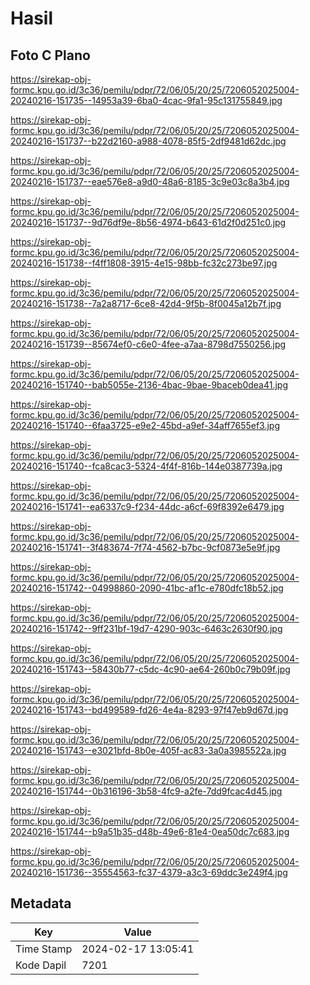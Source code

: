 # Hasil

## Foto C Plano

https://sirekap-obj-formc.kpu.go.id/3c36/pemilu/pdpr/72/06/05/20/25/7206052025004-20240216-151735--14953a39-6ba0-4cac-9fa1-95c131755849.jpg

https://sirekap-obj-formc.kpu.go.id/3c36/pemilu/pdpr/72/06/05/20/25/7206052025004-20240216-151737--b22d2160-a988-4078-85f5-2df9481d62dc.jpg

https://sirekap-obj-formc.kpu.go.id/3c36/pemilu/pdpr/72/06/05/20/25/7206052025004-20240216-151737--eae576e8-a9d0-48a6-8185-3c9e03c8a3b4.jpg

https://sirekap-obj-formc.kpu.go.id/3c36/pemilu/pdpr/72/06/05/20/25/7206052025004-20240216-151737--9d76df9e-8b56-4974-b643-61d2f0d251c0.jpg

https://sirekap-obj-formc.kpu.go.id/3c36/pemilu/pdpr/72/06/05/20/25/7206052025004-20240216-151738--f4ff1808-3915-4e15-98bb-fc32c273be97.jpg

https://sirekap-obj-formc.kpu.go.id/3c36/pemilu/pdpr/72/06/05/20/25/7206052025004-20240216-151738--7a2a8717-6ce8-42d4-9f5b-8f0045a12b7f.jpg

https://sirekap-obj-formc.kpu.go.id/3c36/pemilu/pdpr/72/06/05/20/25/7206052025004-20240216-151739--85674ef0-c6e0-4fee-a7aa-8798d7550256.jpg

https://sirekap-obj-formc.kpu.go.id/3c36/pemilu/pdpr/72/06/05/20/25/7206052025004-20240216-151740--bab5055e-2136-4bac-9bae-9baceb0dea41.jpg

https://sirekap-obj-formc.kpu.go.id/3c36/pemilu/pdpr/72/06/05/20/25/7206052025004-20240216-151740--6faa3725-e9e2-45bd-a9ef-34aff7655ef3.jpg

https://sirekap-obj-formc.kpu.go.id/3c36/pemilu/pdpr/72/06/05/20/25/7206052025004-20240216-151740--fca8cac3-5324-4f4f-816b-144e0387739a.jpg

https://sirekap-obj-formc.kpu.go.id/3c36/pemilu/pdpr/72/06/05/20/25/7206052025004-20240216-151741--ea6337c9-f234-44dc-a6cf-69f8392e6479.jpg

https://sirekap-obj-formc.kpu.go.id/3c36/pemilu/pdpr/72/06/05/20/25/7206052025004-20240216-151741--3f483674-7f74-4562-b7bc-9cf0873e5e9f.jpg

https://sirekap-obj-formc.kpu.go.id/3c36/pemilu/pdpr/72/06/05/20/25/7206052025004-20240216-151742--04998860-2090-41bc-af1c-e780dfc18b52.jpg

https://sirekap-obj-formc.kpu.go.id/3c36/pemilu/pdpr/72/06/05/20/25/7206052025004-20240216-151742--9ff231bf-19d7-4290-903c-6463c2630f90.jpg

https://sirekap-obj-formc.kpu.go.id/3c36/pemilu/pdpr/72/06/05/20/25/7206052025004-20240216-151743--58430b77-c5dc-4c90-ae64-260b0c79b09f.jpg

https://sirekap-obj-formc.kpu.go.id/3c36/pemilu/pdpr/72/06/05/20/25/7206052025004-20240216-151743--bd499589-fd26-4e4a-8293-97f47eb9d67d.jpg

https://sirekap-obj-formc.kpu.go.id/3c36/pemilu/pdpr/72/06/05/20/25/7206052025004-20240216-151743--e3021bfd-8b0e-405f-ac83-3a0a3985522a.jpg

https://sirekap-obj-formc.kpu.go.id/3c36/pemilu/pdpr/72/06/05/20/25/7206052025004-20240216-151744--0b316196-3b58-4fc9-a2fe-7dd9fcac4d45.jpg

https://sirekap-obj-formc.kpu.go.id/3c36/pemilu/pdpr/72/06/05/20/25/7206052025004-20240216-151744--b9a51b35-d48b-49e6-81e4-0ea50dc7c683.jpg

https://sirekap-obj-formc.kpu.go.id/3c36/pemilu/pdpr/72/06/05/20/25/7206052025004-20240216-151736--35554563-fc37-4379-a3c3-69ddc3e249f4.jpg


## Metadata

| Key        | Value               |
| ---------- | ------------------- |
| Time Stamp | 2024-02-17 13:05:41 |
| Kode Dapil | 7201                |



